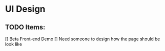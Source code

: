 # UI Design

## TODO Items:
[] Beta Front-end Demo
[] Need someone to design how the page should be look like

